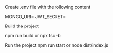 Create .env file with the following content

MONGO_URI=<your mongodb uri>
JWT_SECRET=<your secret>


Build the project

npm run build or npx tsc -b


Run the project
npm run start or node dist/index.js